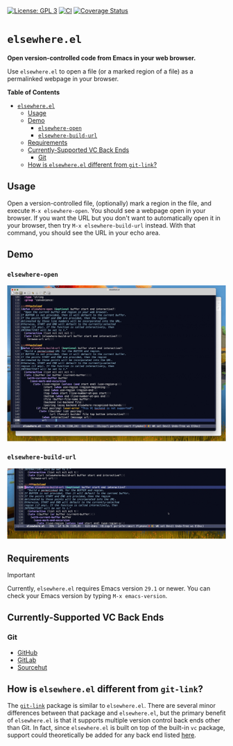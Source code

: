 [![License: GPL 3](https://img.shields.io/badge/license-GPL_3-green.svg)](http://www.gnu.org/licenses/gpl-3.0.txt)
[![CI](https://github.com/wesnel/elsewhere/workflows/CI/badge.svg)](https://github.com/wesnel/elsewhere/actions?query=workflow%3ACI)
[![Coverage Status](https://coveralls.io/repos/github/wesnel/elsewhere/badge.svg?branch=main)](https://coveralls.io/github/wesnel/elsewhere?branch=main)

# `elsewhere.el`

**Open version-controlled code from Emacs in your web browser.**

Use `elsewhere.el` to open a file (or a marked region of a file) as a permalinked webpage in your browser.

<!-- markdown-toc start - Don't edit this section. Run M-x markdown-toc-refresh-toc -->
**Table of Contents**

- [`elsewhere.el`](#elsewhereel)
    - [Usage](#usage)
    - [Demo](#demo)
        - [`elsewhere-open`](#elsewhere-open)
        - [`elsewhere-build-url`](#elsewhere-build-url)
    - [Requirements](#requirements)
    - [Currently-Supported VC Back Ends](#currently-supported-vc-back-ends)
        - [Git](#git)
    - [How is `elsewhere.el` different from `git-link`?](#how-is-elsewhereel-different-from-git-link)

<!-- markdown-toc end -->

## Usage

Open a version-controlled file, (optionally) mark a region in the file, and execute `M-x elsewhere-open`. You should see a webpage open in your browser. If you want the URL but you don't want to automatically open it in your browser, then try `M-x elsewhere-build-url` instead. With that command, you should see the URL in your echo area.

## Demo

### `elsewhere-open`

![elsewhere-open](https://raw.githubusercontent.com/wesnel/elsewhere/demo/elsewhere-open.gif)

### `elsewhere-build-url`

![elsewhere-build-url](https://raw.githubusercontent.com/wesnel/elsewhere/demo/elsewhere-build-url.gif)

## Requirements

> [!IMPORTANT]
> Currently, `elsewhere.el` requires Emacs version `29.1` or newer. You can check your Emacs version by typing `M-x emacs-version`.

## Currently-Supported VC Back Ends

### Git

- [GitHub](https://github.com/)
- [GitLab](https://gitlab.com/)
- [Sourcehut](https://git.sr.ht/)

## How is `elsewhere.el` different from `git-link`?

The [`git-link`](https://github.com/sshaw/git-link) package is similar to `elsewhere.el`. There are several minor differences between that package and `elsewhere.el`, but the primary benefit of `elsewhere.el` is that it supports multiple version control back ends other than Git. In fact, since `elsewhere.el` is built on top of the built-in `vc` package, support could theoretically be added for any back end listed [here](https://www.gnu.org/software/emacs/manual/html_node/emacs/Version-Control-Systems.html).
